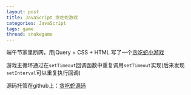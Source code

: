 ```yaml
---
layout: post
title: JavaScript 贪吃蛇游戏
categories: JavaScript
tags: game
thread: snakegame
---
```


端午节家里断网，用jQuery + CSS + HTML 写了一个[贪吃蛇小游戏](http://github.shanechu.com/snake/index.html)

游戏主循环通过在`setTimeout`回调函数中重复调用`setTimeout`实现(后来发现`setInterval`可以重复执行回调)

源码托管在github上：[贪吃蛇源码](http://github.com/enginzhu/snakegame)
